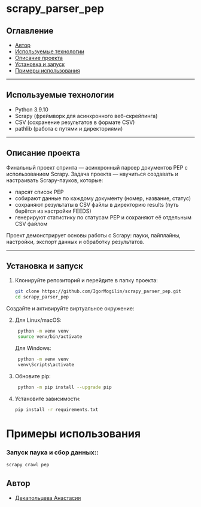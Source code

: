 # scrapy_parser_pep

## Оглавление

- [Автор](#автор)  
- [Используемые технологии](#используемые-технологии)  
- [Описание проекта](#описание-проекта)  
- [Установка и запуск](#установка-и-запуск)  
- [Примеры использования](#примеры-использования)  

---

## Используемые технологии

- Python 3.9.10  
- Scrapy (фреймворк для асинхронного веб-скрейпинга)
- CSV (сохранение результатов в формате CSV)
- pathlib (работа с путями и директориями)

---

## Описание проекта

Финальный проект спринта — асинхронный парсер документов PEP с использованием Scrapy.
Задача проекта — научиться создавать и настраивать Scrapy-пауков, которые:

- парсят список PEP  
- собирают данные по каждому документу (номер, название, статус)
- сохраняют результаты в CSV файлы в директорию results (путь берётся из настройки FEEDS)
- генерируют статистику по статусам PEP и сохраняют её отдельным CSV файлом

Проект демонстрирует основы работы с Scrapy: пауки, пайплайны, настройки, экспорт данных и обработку результатов.

---

## Установка и запуск

1. Клонируйте репозиторий и перейдите в папку проекта:  
   ```bash
   git clone https://github.com/IgorMogilin/scrapy_parser_pep.git
   cd scrapy_parser_pep
   ```


Создайте и активируйте виртуальное окружение:

2. Для Linux/macOS:
   ```bash
    python -m venv venv
    source venv/bin/activate
   ```


   Для Windows:
   ```bash
    python -m venv venv
    venv\Scripts\activate
   ```
3. Обновите pip:
   ```bash
    python -m pip install --upgrade pip
   ```
4. Установите зависимости:
   ```bash
   pip install -r requirements.txt
   ```

# Примеры использования

### Запуск паука и сбор данных::

   ```bash
   scrapy crawl pep
   ```

## Автор

- [Декапольцева Анастасия](https://github.com/IgorMogilin)
